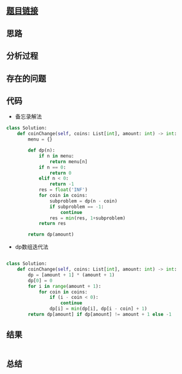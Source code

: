 [//]: # (@Author  : xu.junpeng)
[//]: # (@Time    : 2020/9/6 10:43 下午)
## [题目链接](https://leetcode-cn.com/problems/coin-change/)

## 思路

## 分析过程

## 存在的问题

## 代码
 - 备忘录解法
```python
class Solution:
    def coinChange(self, coins: List[int], amount: int) -> int:
        menu = {}

        def dp(n):
            if n in menu:
                return menu[n]
            if n == 0:
                return 0
            elif n < 0:
                return -1
            res = float('INF')
            for coin in coins:
                subproblem = dp(n - coin)
                if subproblem == -1:
                    continue
                res = min(res, 1+subproblem)
            return res

        return dp(amount)
```

- dp数组迭代法
```python

class Solution:
    def coinChange(self, coins: List[int], amount: int) -> int:
        dp = [amount + 1] * (amount + 1)
        dp[0] = 0
        for i in range(amount + 1):
            for coin in coins:
                if (i - coin < 0):
                    continue
                dp[i] = min(dp[i], dp[i - coin] + 1)
        return dp[amount] if dp[amount] != amount + 1 else -1

```

## 结果
```

```
## 总结

